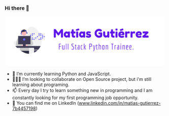### Hi there 👋

![](https://github.com/mati-guty/mati-guty/blob/main/banner-github.png)

- 🌱 I’m currently learning Python and JavaScript.
- 👨🏻‍🎓 I’m looking to collaborate on Open Source project, but i'm still learning about programing.
- 📫 Every day I try to learn something new in programming and I am constantly looking for my first programming job opportunity.
- 🤔 You can find me on LinkedIn (www.linkedin.com/in/matias-gutierrez-7b4457198)

